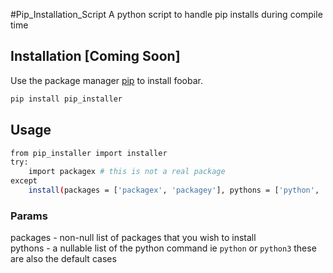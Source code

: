 #Pip_Installation_Script
A python script to handle pip installs during compile time

## Installation [Coming Soon]

Use the package manager [pip](https://pip.pypa.io/en/stable/) to install foobar.

```bash
pip install pip_installer
```

## Usage

```bash
from pip_installer import installer
try:
    import packagex # this is not a real package
except
    install(packages = ['packagex', 'packagey'], pythons = ['python', 'python3'], pips = ['pip', 'pip3'])
```

### Params

packages - non-null list of packages that you wish to install <br />
pythons - a nullable list of the python command ie ```python``` or ```python3``` these are also the default cases <br />
